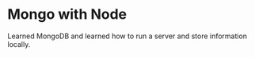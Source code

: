 Mongo with Node
===============

Learned MongoDB and learned how to run a server and store information locally.